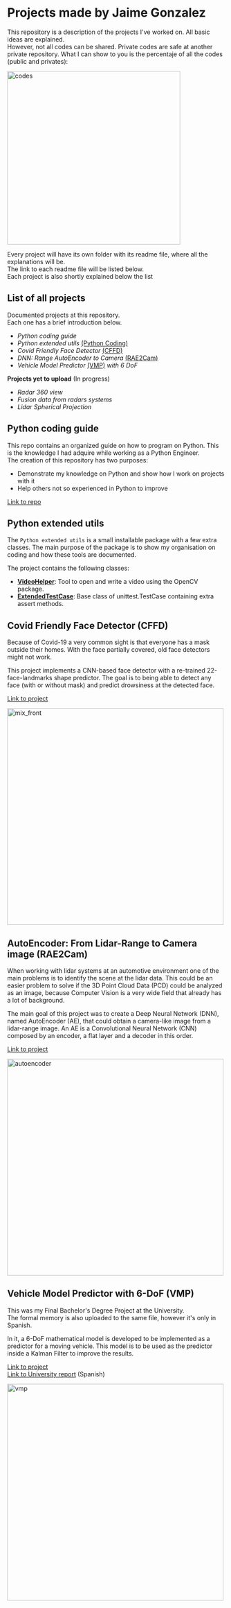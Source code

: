 # Projects made by Jaime Gonzalez

This repository is a description of the projects I've worked on. 
All basic ideas are explained.<br />
However, not all codes can be shared. 
Private codes are safe at another private repository.
What I can show to you is the percentaje of all the codes (public and privates):<br />

<img src="github_codes.png" alt="codes" width=400>

Every project will have its own folder with its readme file, where all the explanations will be.<br />
The link to each readme file will be listed below.<br />
Each project is also shortly explained below the list

## List of all projects
Documented projects at this repository.<br />
Each one has a brief introduction below. 

  - *Python coding guide*
  - *Python extended utils*
  [(Python Coding)](https://github.com/Jtachan/CV_projects/tree/main/PythonCoding)
  - *Covid Friendly Face Detector* 
  [(CFFD)](https://github.com/Jtachan/CV_projects/blob/main/covid_drowsiness_detector/project-CFFD.md)
  - *DNN: Range AutoEncoder to Camera* 
  [(RAE2Cam)](https://github.com/Jtachan/CV_projects/blob/main/RAE2Cam/project-AE.md)
  - *Vehicle Model Predictor* [(VMP)](https://github.com/Jtachan/CV_projects/blob/main/VMP_6DoF/project-VMP.md)
    *with 6 DoF* 
  
**Projects yet to upload** (In progress)
  - *Radar 360 view*
  - *Fusion data from radars systems*
  - *Lidar Spherical Projection*

## Python coding guide
This repo contains an organized guide on how to program on Python. This is the knowledge I had adquire while working as a Python Engineer.
<br>The creation of this repository has two purposes:

- Demonstrate my knowledge on Python and show how I work on projects with it
- Help others not so experienced in Python to improve

[Link to repo](https://github.com/Jtachan/py-coding-hints)

## Python extended utils
The `Python extended utils` is a small installable package with a few extra classes.
The main purpose of the package is to show my organisation on coding and how these tools are documented.

The project contains the following classes:
* [**VideoHelper**](https://github.com/Jtachan/CV_projects/tree/main/PythonCoding#videohelper): Tool to open and write a video using the OpenCV package.
* [**ExtendedTestCase**](https://github.com/Jtachan/CV_projects/tree/main/PythonCoding#extendedtestcase): Base class of unittest.TestCase containing extra assert methods.

## Covid Friendly Face Detector (CFFD)
Because of Covid-19 a very common sight is that everyone has a mask outside their homes. 
With the face partially covered, old face detectors might not work.

This project implements a CNN-based face detector with a re-trained 22-face-landmarks shape predictor.
The goal is to being able to detect any face (with or without mask) and predict drowsiness at the detected face.
<br />

[Link to project](https://github.com/Jtachan/CV_projects/blob/main/covid_drowsiness_detector/project-CFFD.md)

<img src="covid_drowsiness_detector/imgs/mix_front.png" alt="mix_front" width=500>

## AutoEncoder: From Lidar-Range to Camera image (RAE2Cam)
When working with lidar systems at an automotive environment one of the main problems is to identify the scene at the lidar data.
This could be an easier problem to solve if the 3D Point Cloud Data (PCD) could be analyzed as an image, because
Computer Vision is a very wide field that already has a lot of background.

The main goal of this project was to create a Deep Neural Network (DNN), named AutoEncoder (AE), that could obtain 
a camera-like image from a lidar-range image.
An AE is a Convolutional Neural Network (CNN) composed by an encoder, a flat layer and a decoder in this order.<br />

[Link to project](https://github.com/Jtachan/CV_projects/blob/main/RAE2Cam/project-AE.md)

<img src="RAE2Cam/imgs/range_trained.png" alt="autoencoder" width=500> 

## Vehicle Model Predictor with 6-DoF (VMP)
This was my Final Bachelor's Degree Project at the University.<br />
The formal memory is also uploaded to the same file, however it's only in Spanish.

In it, a 6-DoF mathematical model is developed to be implemented as a predictor for a moving vehicle.
This model is to be used as the predictor inside a Kalman Filter to improve the results.<br />

[Link to project](https://github.com/Jtachan/CV_projects/blob/main/VMP_6DoF/project-VMP.md)<br />
[Link to University report](https://github.com/Jtachan/CV_projects/blob/main/VMP_6DoF/TFG_Jaime_Gonzalez_Gomez.pdf) (Spanish)

<img src="VMP_6DoF/imgs/full_vehicle.png" alt="vmp" width=500> 
